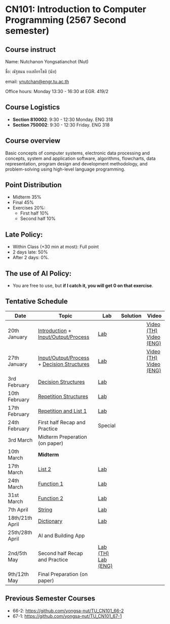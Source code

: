 # CN101: Introduction to Computer Programming (2567 Second semester)

## Course instruct

Name: Nutchanon Yongsatianchot (Nut)

ชื่อ: ณัฐชนน ยงเสถียรโชติ (นัท)

email: ynutchan@engr.tu.ac.th

Office hours: Monday 13:30 - 16:30 at EGR. 419/2

## Course Logistics

- **Section 810002**: 9:30 - 12:30 Monday. ENG 318
- **Section 750002**: 9:30 - 12:30 Friday. ENG 318

## Course overview 
Basic concepts of computer systems, electronic data processing and concepts, system and application software, algorithms, flowcharts, data representation, program design and development methodology, and problem-solving using high-level language programming. 

## Point Distribution

- Midterm 35%
- Final 45%
- Exercises 20%:
  - First half 10%
  - Second half 10%

## Late Policy:
- Within Class (+30 min at most): Full point
- 2 days late: 50%
- After 2 days: 0%.

## The use of AI Policy:
- You are free to use, but **if I catch it, you will get 0 on that exercise**. 

## Tentative Schedule

|   Date  |  Topic  |  Lab  |  Solution | Video |
| ------- | ------- |  --------  | ----- | -------- |
| 20th January  | [Introduction](https://docs.google.com/presentation/d/1Qk_ynF9SxL73jiz2Nd5MouzB44k1Quc9pm4GIHw9dMU/edit?usp=sharing) + [Input/Output/Process](https://colab.research.google.com/github/yongsa-nut/TU_CN101_67-1/blob/main/Chapter_2_Input_Processing_and_Output.ipynb)          | [Lab](https://colab.research.google.com/github/yongsa-nut/TU_CN101_672/blob/main/Input_Output_Lab.ipynb)    |      | [Video (TH)](https://tuipied-my.sharepoint.com/:v:/g/personal/nutchany_tu_ac_th/EZGukUfArB9KjtPuuLMEVlsBZ3cnSHmAzVT-O01VdRjWkw?e=YZwI7n&nav=eyJyZWZlcnJhbEluZm8iOnsicmVmZXJyYWxBcHAiOiJTdHJlYW1XZWJBcHAiLCJyZWZlcnJhbFZpZXciOiJTaGFyZURpYWxvZy1MaW5rIiwicmVmZXJyYWxBcHBQbGF0Zm9ybSI6IldlYiIsInJlZmVycmFsTW9kZSI6InZpZXcifX0%3D) <br> [Video (ENG)](https://tuipied-my.sharepoint.com/:v:/g/personal/nutchany_tu_ac_th/EVUTtfkkntJMjhVc2G63tX8BgFzayhSIV37Pd1PTiMdizQ?e=V6qUlo&nav=eyJyZWZlcnJhbEluZm8iOnsicmVmZXJyYWxBcHAiOiJTdHJlYW1XZWJBcHAiLCJyZWZlcnJhbFZpZXciOiJTaGFyZURpYWxvZy1MaW5rIiwicmVmZXJyYWxBcHBQbGF0Zm9ybSI6IldlYiIsInJlZmVycmFsTW9kZSI6InZpZXcifX0%3D)      |
| 27th January  | [Input/Output/Process](https://colab.research.google.com/github/yongsa-nut/TU_CN101_67-1/blob/main/Chapter_2_Input_Processing_and_Output.ipynb) + [Decision Structures](https://colab.research.google.com/github/yongsa-nut/TU_CN101_67-1/blob/main/Chapter_3_Decision_Structures_and_Boolean_Logic.ipynb)   | [Lab](https://colab.research.google.com/github/yongsa-nut/TU_CN101_67-2/blob/main/Input_Output_Condition_Lab.ipynb)      |      | [Video (TH)](https://tuipied.sharepoint.com/:v:/s/Section_ADAA5AF6-2A28-4898-BB07-0A330BECAF63/ESWDfjV3_2BDgCoESAYootsBK-_YhOplTUYTFe7Fq7LM8g?nav=eyJyZWZlcnJhbEluZm8iOnsicmVmZXJyYWxBcHAiOiJTdHJlYW1XZWJBcHAiLCJyZWZlcnJhbFZpZXciOiJTaGFyZURpYWxvZy1MaW5rIiwicmVmZXJyYWxBcHBQbGF0Zm9ybSI6IldlYiIsInJlZmVycmFsTW9kZSI6InZpZXcifX0%3D&e=hxtpIS) <br> [Video (ENG)](https://tuipied.sharepoint.com/:v:/s/Section_BE494142-E1C1-4608-9FD6-DD719B727F4A/EXa6nNIg0t5NlpZ7w0ZyP8IByqiSQsWGrRU1xflxkWRfhw?nav=eyJyZWZlcnJhbEluZm8iOnsicmVmZXJyYWxBcHAiOiJTdHJlYW1XZWJBcHAiLCJyZWZlcnJhbFZpZXciOiJTaGFyZURpYWxvZy1MaW5rIiwicmVmZXJyYWxBcHBQbGF0Zm9ybSI6IldlYiIsInJlZmVycmFsTW9kZSI6InZpZXcifX0%3D&e=6d19vV)      |
| 3rd February  | [Decision Structures](https://colab.research.google.com/github/yongsa-nut/TU_CN101_67-1/blob/main/Chapter_3_Decision_Structures_and_Boolean_Logic.ipynb)   | [Lab](https://colab.research.google.com/github/yongsa-nut/TU_CN101_67-2/blob/main/Decision_Structure_Lab.ipynb)       |      |        |
| 10th February | [Repetition Structures](https://colab.research.google.com/github/yongsa-nut/TU_CN101_67-1/blob/main/Chapter_4_Repitition_Structures.ipynb)   | [Lab](https://colab.research.google.com/github/yongsa-nut/TU_CN101_67-2/blob/main/Repetition_Structures_Lab.ipynb)       |      |        |
| 17th February | [Repetition and List 1](https://colab.research.google.com/github/yongsa-nut/TU_CN101_67-1/blob/main/Chapter_5_List_and_Tuple.ipynb)     | [Lab](https://colab.research.google.com/github/yongsa-nut/TU_CN101_67-2/blob/main/Repetition_Structure_and_List_Lab.ipynb)      |      |        |
| 24th February | First half Recap and Practice                | Special  |      |        |
| 3rd March     | Midterm Preperation (on paper)                          |       |      |        |
| 10th March    | **Midterm**                                  |       |      |        |
| 17th March    | [List 2](https://colab.research.google.com/github/yongsa-nut/TU_CN101_67-1/blob/main/Chapter_5_List_and_Tuple.ipynb)  | [Lab](https://colab.research.google.com/github/yongsa-nut/TU_CN101_67-2/blob/main/List_Lab.ipynb)      |      |        |
| 24th March    | [Function 1](https://colab.research.google.com/github/yongsa-nut/TU_CN101_67-1/blob/main/Chapter_5_Function.ipynb)    | [Lab](https://colab.research.google.com/github/yongsa-nut/TU_CN101_67-2/blob/main/Function_Lab_1.ipynb)      |      |        |
| 31st March    | [Function 2](https://colab.research.google.com/github/yongsa-nut/TU_CN101_67-1/blob/main/Chapter_5_Function.ipynb)    | [Lab](https://colab.research.google.com/github/yongsa-nut/TU_CN101_67-2/blob/main/Function_Lab_2.ipynb)      |      |        |
| 7th  April    | [String](https://colab.research.google.com/github/yongsa-nut/TU_CN101_67-1/blob/main/Chapter_7_Strings.ipynb)         | [Lab](https://colab.research.google.com/github/yongsa-nut/TU_CN101_67-2/blob/main/String_Lab.ipynb)      |      |        |
| 18th/21th April    | [Dictionary](https://colab.research.google.com/github/yongsa-nut/TU_CN101_67-1/blob/main/Dictionary.ipynb)       | [Lab](https://colab.research.google.com/github/yongsa-nut/TU_CN101_67-2/blob/main/Dictionary_Lab.ipynb)      |      |        |
| 25th/28th April    | AI and Building App                     |       |      |        |
| 2nd/5th May      | Second half Recap and Practice          | [Lab (TH)](https://colab.research.google.com/github/yongsa-nut/TU_CN101_67-2/blob/main/Recap_Lab_(TH).ipynb) <br> [Lab (ENG)](https://colab.research.google.com/github/yongsa-nut/TU_CN101_67-2/blob/main/Recap_Lab_(ENG).ipynb)      |      |        |
| 9th/12th May       | Final Preparation (on paper)                      |       |      |        |

## Previous Semester Courses
- 66-2: https://github.com/yongsa-nut/TU_CN101_66-2
- 67-1: https://github.com/yongsa-nut/TU_CN101_67-1
